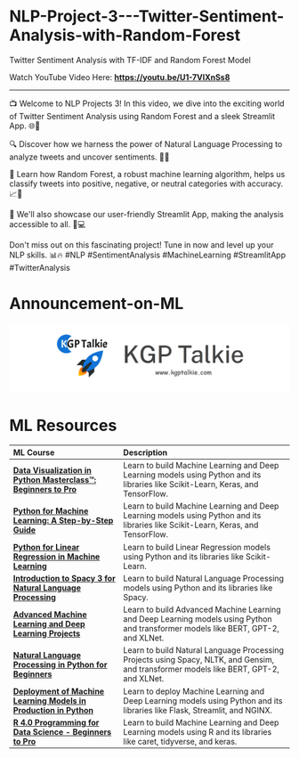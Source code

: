 # NLP-Project-3---Twitter-Sentiment-Analysis-with-Random-Forest
Twitter Sentiment Analysis with TF-IDF and Random Forest Model

Watch YouTube Video Here: 
**https://youtu.be/U1-7VIXnSs8**

---
📺 Welcome to NLP Projects 3! In this video, we dive into the exciting world of Twitter Sentiment Analysis using Random Forest and a sleek Streamlit App. 🌐🌟

🔍 Discover how we harness the power of Natural Language Processing to analyze tweets and uncover sentiments. 💬🤖

🌲 Learn how Random Forest, a robust machine learning algorithm, helps us classify tweets into positive, negative, or neutral categories with accuracy. 📈🌟

🚀 We'll also showcase our user-friendly Streamlit App, making the analysis accessible to all. 📱💻

Don't miss out on this fascinating project! Tune in now and level up your NLP skills. 📊🔥 #NLP #SentimentAnalysis #MachineLearning #StreamlitApp #TwitterAnalysis


# Announcement-on-ML
<a href='http://www.kgptalkie.com' target="_blank"> <img src='https://github.com/laxmimerit/Important-Announcement-on-ML/raw/master/kgptalkie_strips.png'/></a>

# ML Resources
|  ML Course | Description |
|:---|:---|
| [**Data Visualization in Python Masterclass™: Beginners to Pro**](https://bit.ly/udemy95off_kgptalkie) |  Learn to build Machine Learning and Deep Learning models using Python and its libraries like Scikit-Learn, Keras, and TensorFlow. |
| [**Python for Machine Learning: A Step-by-Step Guide**](https://bit.ly/ml-ds-project) | Learn to build Machine Learning and Deep Learning models using Python and its libraries like Scikit-Learn, Keras, and TensorFlow. |
| [**Python for Linear Regression in Machine Learning**](https://bit.ly/regression-python) | Learn to build Linear Regression models using Python and its libraries like Scikit-Learn. |
| [**Introduction to Spacy 3 for Natural Language Processing**](https://bit.ly/spacy-intro) | Learn to build Natural Language Processing models using Python and its libraries like Spacy. |
| [**Advanced Machine Learning and Deep Learning Projects**](https://bit.ly/kgptalkie_ml_projects) | Learn to build Advanced Machine Learning and Deep Learning models using Python and transformer models like BERT, GPT-2, and XLNet. |
| [**Natural Language Processing in Python for Beginners**](https://bit.ly/intro_nlp) | Learn to build Natural Language Processing Projects using Spacy, NLTK, and Gensim, and transformer models like BERT, GPT-2, and XLNet. |
| [**Deployment of Machine Learning Models in Production in Python**](https://bit.ly/bert_nlp) |  Learn to deploy Machine Learning and Deep Learning models using Python and its libraries like Flask, Streamlit, and NGINX. |
| [**R 4.0 Programming for Data Science - Beginners to Pro**](https://bit.ly/r4-ml) | Learn to build Machine Learning and Deep Learning models using R and its libraries like caret, tidyverse, and keras. |
